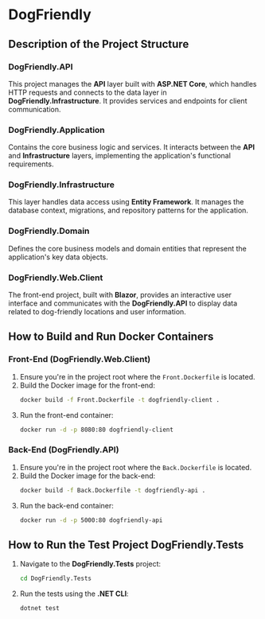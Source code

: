 # DogFriendly

## Description of the Project Structure

### DogFriendly.API
This project manages the **API** layer built with **ASP.NET Core**, which handles HTTP requests and connects to the data layer in **DogFriendly.Infrastructure**. It provides services and endpoints for client communication.

### DogFriendly.Application
Contains the core business logic and services. It interacts between the **API** and **Infrastructure** layers, implementing the application's functional requirements.

### DogFriendly.Infrastructure
This layer handles data access using **Entity Framework**. It manages the database context, migrations, and repository patterns for the application.

### DogFriendly.Domain
Defines the core business models and domain entities that represent the application's key data objects.

### DogFriendly.Web.Client
The front-end project, built with **Blazor**, provides an interactive user interface and communicates with the **DogFriendly.API** to display data related to dog-friendly locations and user information.

## How to Build and Run Docker Containers

### Front-End (DogFriendly.Web.Client)

1. Ensure you're in the project root where the `Front.Dockerfile` is located.
2. Build the Docker image for the front-end:
    ```bash
    docker build -f Front.Dockerfile -t dogfriendly-client .
    ```
3. Run the front-end container:
    ```bash
    docker run -d -p 8080:80 dogfriendly-client
    ```

### Back-End (DogFriendly.API)

1. Ensure you're in the project root where the `Back.Dockerfile` is located.
2. Build the Docker image for the back-end:
    ```bash
    docker build -f Back.Dockerfile -t dogfriendly-api .
    ```
3. Run the back-end container:
    ```bash
    docker run -d -p 5000:80 dogfriendly-api
    ```

## How to Run the Test Project DogFriendly.Tests

1. Navigate to the **DogFriendly.Tests** project:
    ```bash
    cd DogFriendly.Tests
    ```
2. Run the tests using the **.NET CLI**:
    ```bash
    dotnet test
    ```
